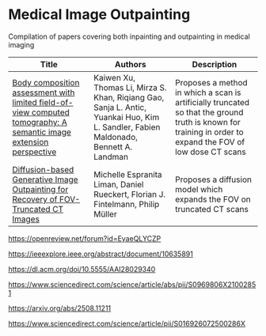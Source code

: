 # Medical Image Outpainting
Compilation of papers covering both inpainting and outpainting in medical imaging


| Title | Authors | Description |
| ----- | ------- | ----------- |
| [Body composition assessment with limited field-of-view computed tomography: A semantic image extension perspective](https://www.sciencedirect.com/science/article/abs/pii/S1361841523001123?via%3Dihub) | Kaiwen Xu, Thomas Li, Mirza S. Khan, Riqiang Gao, Sanja L. Antic, Yuankai Huo, Kim L. Sandler, Fabien Maldonado, Bennett A. Landman | Proposes a method in which a scan is artificially truncated so that the ground truth is known for training in order to expand the FOV of low dose CT scans |
|[Diffusion-based Generative Image Outpainting for Recovery of FOV-Truncated CT Images](https://arxiv.org/abs/2406.04769) | Michelle Espranita Liman, Daniel Rueckert, Florian J. Fintelmann, Philip Müller | Proposes a diffusion model which expands the FOV on truncated CT scans

https://openreview.net/forum?id=EyaeQLYCZP

https://ieeexplore.ieee.org/abstract/document/10635891

https://dl.acm.org/doi/10.5555/AAI28029340

https://www.sciencedirect.com/science/article/abs/pii/S0969806X21002851

https://arxiv.org/abs/2508.11211

https://www.sciencedirect.com/science/article/pii/S016926072500286X
